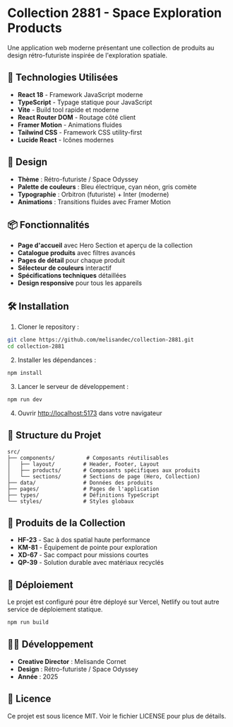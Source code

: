 # Collection 2881 - Space Exploration Products

Une application web moderne présentant une collection de produits au design rétro-futuriste inspirée de l'exploration spatiale.

## 🚀 Technologies Utilisées

- **React 18** - Framework JavaScript moderne
- **TypeScript** - Typage statique pour JavaScript
- **Vite** - Build tool rapide et moderne
- **React Router DOM** - Routage côté client
- **Framer Motion** - Animations fluides
- **Tailwind CSS** - Framework CSS utility-first
- **Lucide React** - Icônes modernes

## 🎨 Design

- **Thème** : Rétro-futuriste / Space Odyssey
- **Palette de couleurs** : Bleu électrique, cyan néon, gris comète
- **Typographie** : Orbitron (futuriste) + Inter (moderne)
- **Animations** : Transitions fluides avec Framer Motion

## 📦 Fonctionnalités

- **Page d'accueil** avec Hero Section et aperçu de la collection
- **Catalogue produits** avec filtres avancés
- **Pages de détail** pour chaque produit
- **Sélecteur de couleurs** interactif
- **Spécifications techniques** détaillées
- **Design responsive** pour tous les appareils

## 🛠️ Installation

1. Cloner le repository :

```bash
git clone https://github.com/melisandec/collection-2881.git
cd collection-2881
```

2. Installer les dépendances :

```bash
npm install
```

3. Lancer le serveur de développement :

```bash
npm run dev
```

4. Ouvrir [http://localhost:5173](http://localhost:5173) dans votre navigateur

## 📁 Structure du Projet

```
src/
├── components/          # Composants réutilisables
│   ├── layout/         # Header, Footer, Layout
│   ├── products/       # Composants spécifiques aux produits
│   └── sections/       # Sections de page (Hero, Collection)
├── data/               # Données des produits
├── pages/              # Pages de l'application
├── types/              # Définitions TypeScript
└── styles/             # Styles globaux
```

## 🎯 Produits de la Collection

- **HF-23** - Sac à dos spatial haute performance
- **KM-81** - Équipement de pointe pour exploration
- **XD-67** - Sac compact pour missions courtes
- **QP-39** - Solution durable avec matériaux recyclés

## 🚀 Déploiement

Le projet est configuré pour être déployé sur Vercel, Netlify ou tout autre service de déploiement statique.

```bash
npm run build
```

## 👨‍💻 Développement

- **Creative Director** : Melisande Cornet
- **Design** : Rétro-futuriste / Space Odyssey
- **Année** : 2025

## 📄 Licence

Ce projet est sous licence MIT. Voir le fichier LICENSE pour plus de détails.
